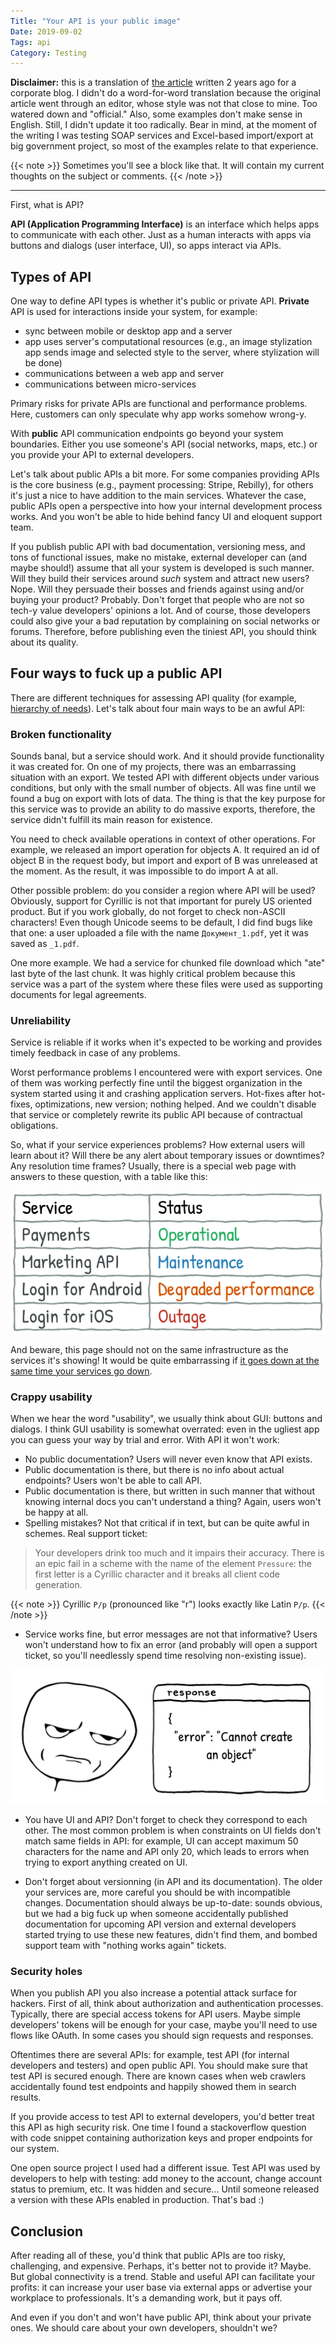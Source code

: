 ```yaml
---
Title: "Your API is your public image"
Date: 2019-09-02
Tags: api
Category: Testing
---
```


**Disclaimer:** this is a translation of [the article](https://quality-lab.ru/blog/your-api-is-your-public-face/) written 2 years ago for a corporate blog. I didn't do a word-for-word translation because the original article went through an editor, whose style was not that close to mine. Too watered down and "official." Also, some examples don't make sense in English. Still, I didn't update it too radically. Bear in mind, at the moment of the writing I was testing SOAP services and Excel-based import/export at big government project, so most of the examples relate to that experience.  

{{< note >}}
Sometimes you'll see a block like that. It will contain my current thoughts on the subject or comments.
{{< /note >}}

---

First, what is API?

**API (Application Programming Interface)** is an interface which helps apps to communicate with each other. Just as a human interacts with apps via buttons and dialogs (user interface, UI), so apps interact via APIs.

## Types of API

One way to define API types is whether it's public or private API. **Private** API is used for interactions inside your system, for example:

* sync between mobile or desktop app and a server
* app uses server's computational resources (e.g., an image stylization app sends image and selected style to the server, where stylization will be done)
* communications between a web app and server
* communications between micro-services

Primary risks for private APIs are functional and performance problems. Here, customers can only speculate why app works somehow wrong-y.

With **public** API communication endpoints go beyond your system boundaries. Either you use someone's API (social networks, maps, etc.) or you provide your API to external developers.

Let's talk about public APIs a bit more. For some companies providing APIs is the core business (e.g., payment processing: Stripe, Rebilly), for others it's just a nice to have addition to the main services. Whatever the case, public APIs open a perspective into how your internal development process works. And you won't be able to hide behind fancy UI and eloquent support team.

If you publish public API with bad documentation, versioning mess, and tons of functional issues, make no mistake, external developer can (and maybe should!) assume that all your system is developed is such manner. Will they build their services around *such* system and attract new users? Nope. Will they persuade their bosses and friends against using and/or buying your product? Probably. Don't forget that people who are not so tech-y value developers' opinions a lot. And of course, those developers could also give your a bad reputation by complaining on social networks or forums. Therefore, before publishing even the tiniest API, you should think about its quality.

## Four ways to fuck up a public API

There are different techniques for assessing API quality (for example, [hierarchy of needs](http://apiux.com/2013/05/29/api-hierarchy-needs/)). Let's talk about four main ways to be an awful API:

### Broken functionality

Sounds banal, but a service should work. And it should provide functionality it was created for. On one of my projects, there was an embarrassing situation with an export. We tested API with different objects under various conditions, but only with the small number of objects. All was fine until we found a bug on export with lots of data. The thing is that the key purpose for this service was to provide an ability to do massive exports, therefore, the service didn't fulfill its main reason for existence.

You need to check available operations in context of other operations. For example, we released an import operation for objects A. It required an id of object B in the request body, but import and export of B was unreleased at the moment. As the result, it was impossible to do import A at all.

Other possible problem: do you consider a region where API will be used? Obviously, support for Cyrillic is not that important for purely US oriented product. But if you work globally, do not forget to check non-ASCII characters! Even though Unicode seems to be default, I did find bugs like that one: a user uploaded a file with the name `Документ_1.pdf`, yet it was saved as `_1.pdf`.


One more example. We had a service for chunked file download which "ate" last byte of the last chunk. It was highly critical problem because this service was a part of the system where these files were used as supporting documents for legal agreements.

### Unreliability

Service is reliable if it works when it's expected to be working and provides timely feedback in case of any problems. 

Worst performance problems I encountered were with export services. One of them was working perfectly fine until the biggest organization in the system started using it and crashing application servers. Hot-fixes after hot-fixes, optimizations, new version; nothing helped. And we couldn't disable that service or completely rewrite its public API because of contractual obligations.

So, what if your service experiences problems? How external users will learn about it? Will there be any alert about temporary issues or downtimes? Any resolution time frames? Usually, there is a special web page with answers to these question, with a table like this:

![API status table](api_status.png)

And beware, this page should not on the same infrastructure as the services it's showing! It would be quite embarrassing if [it goes down at the same time your services go down](https://twitter.com/awscloud/status/836656664635846656).

### Crappy usability

When we hear the word "usability", we usually think about GUI: buttons and dialogs. I think GUI usability is somewhat overrated: even in the ugliest app you can guess your way by trial and error. With API it won't work:

* No public documentation? Users will never even know that API exists.
* Public documentation is there, but there is no info about actual endpoints? Users won't be able to call API.
* Public documentation is there, but written in such manner that without knowing internal docs you can't understand a thing? Again, users won't be happy at all.
* Spelling mistakes? Not that critical if in text, but can be quite awful in schemes. Real support ticket:

> Your developers drink too much and it impairs their accuracy. There is an epic fail in a scheme with the name of the element `Pressure`: the first letter is a Cyrillic character and it breaks all client code generation.

{{< note >}}
Cyrillic `Р/р`  (pronounced like "r") looks exactly like Latin `P/p`. 
{{< /note >}}

* Service works fine, but error messages are not that informative? Users won't understand how to fix an error (and probably will open a support ticket, so you'll needlessly spend time resolving non-existing issue).

![Unhelpful error message](bad_error_message.png)

* You have UI and API? Don't forget to check they correspond to each other. The most common problem is when constraints on UI fields don't match same fields in API: for example, UI can accept maximum 50 characters for the name and API only 20, which leads to errors when trying to export anything created on UI.

* Don't forget about versionning (in API and its documentation). The older your services are, more careful you should be with incompatible changes. Documentation should always be up-to-date: sounds obvious, but we had a big fuck up when someone accidentally published documentation for upcoming API version and external developers started trying to use these new features, didn't find them, and bombed support team with "nothing works again" tickets.


### Security holes

When you publish API you also increase a potential attack surface for hackers. First of all, think about authorization and authentication processes. Typically, there are special access tokens for API users. Maybe simple developers' tokens will be enough for your case, maybe you'll need to use flows like OAuth. In some cases you should sign requests and responses.

Oftentimes there are several APIs: for example, test API (for internal developers and testers) and open public API. You should make sure that test API is secured enough. There are known cases when web crawlers accidentally found test endpoints and happily showed them in search results.

If you provide access to test API to external developers, you'd better treat this API as high security risk. One time I found a stackoverflow question with code snippet containing authorization keys and proper endpoints for our system.

One open source project I used had a different issue. Test API was used by developers to help with testing: add money to the account, change account status to premium, etc. It was hidden and secure... Until someone released a version with these APIs enabled in production. That's bad :)

## Conclusion

After reading all of these, you'd think that public APIs are too risky, challenging, and expensive. Perhaps, it's better not to provide it? Maybe. But global connectivity is a trend. Stable and useful API can facilitate your profits: it can increase your user base via external apps or advertise your workplace to professionals. It's a demanding work, but it pays off.

And even if you don't and won't have public API, think about your private ones. We should care about your own developers, shouldn't we? 
